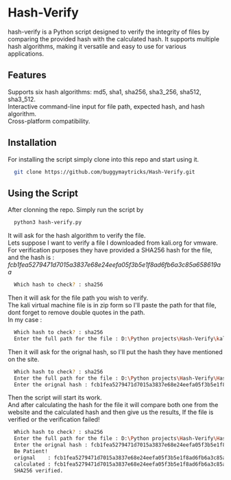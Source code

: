 
# Hash-Verify

hash-verify is a Python script designed to verify the integrity of files by comparing the provided hash with the calculated hash. It supports multiple hash algorithms, making it versatile and easy to use for various applications.

## Features
Supports six hash algorithms: md5, sha1, sha256, sha3_256, sha512, sha3_512.\
Interactive command-line input for file path, expected hash, and hash algorithm.\
Cross-platform compatibility.


## Installation

For installing the script simply clone into this repo and start using it.

```bash
  git clone https://github.com/buggymaytricks/Hash-Verify.git
```
    
## Using the Script

After clonning the repo. 
Simply run the script by

```bash
  python3 hash-verify.py
```

It will ask for the hash algorithm to verify the file.\
Lets suppose I want to verify a file I downloaded from kali.org for vmware.\
For verification purposes they have provided a SHA256 hash for the file, and the hash is : *fcb1fea5279471d7015a3837e68e24eefa05f3b5e1f8ad6fb6a3c85a658619aa*

```bash
  Which hash to check? : sha256
```

Then it will ask for the file path you wish to verify.\
The kali virtual machine file is in zip form so I'll paste the path for that file, dont forget to remove double quotes in the path.\
In my case : 

```bash
  Which hash to check? : sha256
  Enter the full path for the file : D:\Python projects\Hash-Verify\kali-linux-2024.2-vmware-amd64.7z

```

Then it will ask for the orignal hash, so I'll put the hash they have mentioned on the site.

```bash
  Which hash to check? : sha256
  Enter the full path for the file : D:\Python projects\Hash-Verify\Hash-Verify\kali-linux-2024.2-vmware-amd64.7z
  Enter the orignal hash : fcb1fea5279471d7015a3837e68e24eefa05f3b5e1f8ad6fb6a3c85a658619aa
```

Then the script will start its work.\
And after calculating the hash for the file it will compare both one from the website and the calculated hash and then give us the results, If the file is verified or the verification failed!

```bash
  Which hash to check? : sha256
  Enter the full path for the file : D:\Python projects\Hash-Verify\Hash-Verify\kali-linux-2024.2-vmware-amd64.7z
  Enter the orignal hash : fcb1fea5279471d7015a3837e68e24eefa05f3b5e1f8ad6fb6a3c85a658619aa
  Be Patient!
  orignal    : fcb1fea5279471d7015a3837e68e24eefa05f3b5e1f8ad6fb6a3c85a658619aa
  calculated : fcb1fea5279471d7015a3837e68e24eefa05f3b5e1f8ad6fb6a3c85a658619aa
  SHA256 verified.
```


